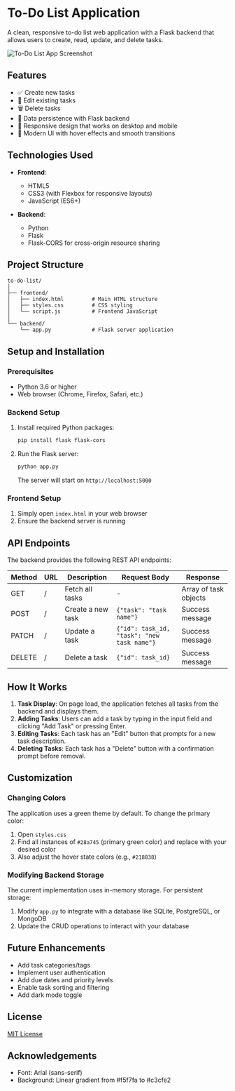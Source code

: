 # To-Do List Application

A clean, responsive to-do list web application with a Flask backend that allows users to create, read, update, and delete tasks.

![To-Do List App Screenshot](https://via.placeholder.com/600x400?text=To-Do+List+App)

## Features

- ✅ Create new tasks
- 📝 Edit existing tasks
- 🗑️ Delete tasks
- 💾 Data persistence with Flask backend
- 📱 Responsive design that works on desktop and mobile
- 🎨 Modern UI with hover effects and smooth transitions

## Technologies Used

- **Frontend**:
  - HTML5
  - CSS3 (with Flexbox for responsive layouts)
  - JavaScript (ES6+)
  
- **Backend**:
  - Python
  - Flask
  - Flask-CORS for cross-origin resource sharing

## Project Structure

```
to-do-list/
│
├── frontend/
│   ├── index.html         # Main HTML structure
│   ├── styles.css         # CSS styling
│   └── script.js          # Frontend JavaScript
│
└── backend/
    └── app.py             # Flask server application
```

## Setup and Installation

### Prerequisites
- Python 3.6 or higher
- Web browser (Chrome, Firefox, Safari, etc.)

### Backend Setup
1. Install required Python packages:
   ```bash
   pip install flask flask-cors
   ```

2. Run the Flask server:
   ```bash
   python app.py
   ```
   The server will start on `http://localhost:5000`

### Frontend Setup
1. Simply open `index.html` in your web browser
2. Ensure the backend server is running

## API Endpoints

The backend provides the following REST API endpoints:

| Method | URL | Description | Request Body | Response |
|--------|-----|-------------|--------------|----------|
| GET | / | Fetch all tasks | - | Array of task objects |
| POST | / | Create a new task | `{"task": "task name"}` | Success message |
| PATCH | / | Update a task | `{"id": task_id, "task": "new task name"}` | Success message |
| DELETE | / | Delete a task | `{"id": task_id}` | Success message |

## How It Works

1. **Task Display**: On page load, the application fetches all tasks from the backend and displays them.
2. **Adding Tasks**: Users can add a task by typing in the input field and clicking "Add Task" or pressing Enter.
3. **Editing Tasks**: Each task has an "Edit" button that prompts for a new task description.
4. **Deleting Tasks**: Each task has a "Delete" button with a confirmation prompt before removal.

## Customization

### Changing Colors
The application uses a green theme by default. To change the primary color:

1. Open `styles.css`
2. Find all instances of `#28a745` (primary green color) and replace with your desired color
3. Also adjust the hover state colors (e.g., `#218838`)

### Modifying Backend Storage
The current implementation uses in-memory storage. For persistent storage:

1. Modify `app.py` to integrate with a database like SQLite, PostgreSQL, or MongoDB
2. Update the CRUD operations to interact with your database

## Future Enhancements

- Add task categories/tags
- Implement user authentication
- Add due dates and priority levels
- Enable task sorting and filtering
- Add dark mode toggle

## License

[MIT License](LICENSE)

## Acknowledgements

- Font: Arial (sans-serif)
- Background: Linear gradient from #f5f7fa to #c3cfe2
